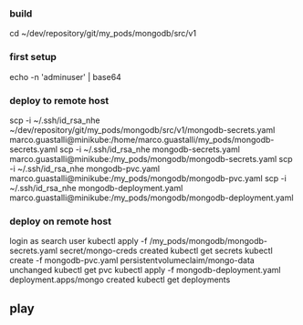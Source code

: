 ### build
cd ~/dev/repository/git/my_pods/mongodb/src/v1

### first setup
echo -n 'adminuser' | base64

### deploy to remote host
scp -i ~/.ssh/id_rsa_nhe ~/dev/repository/git/my_pods/mongodb/src/v1/mongodb-secrets.yaml marco.guastalli@minikube:/home/marco.guastalli/my_pods/mongodb-secrets.yaml
scp -i ~/.ssh/id_rsa_nhe mongodb-secrets.yaml marco.guastalli@minikube:/my_pods/mongodb/mongodb-secrets.yaml
scp -i ~/.ssh/id_rsa_nhe mongodb-pvc.yaml marco.guastalli@minikube:/my_pods/mongodb/mongodb-pvc.yaml
scp -i ~/.ssh/id_rsa_nhe mongodb-deployment.yaml marco.guastalli@minikube:/my_pods/mongodb/mongodb-deployment.yaml

### deploy on remote host
login as search user
kubectl apply -f /my_pods/mongodb/mongodb-secrets.yaml
        secret/mongo-creds created
  kubectl get secrets
kubectl create -f mongodb-pvc.yaml
        persistentvolumeclaim/mongo-data unchanged
  kubectl get pvc
kubectl apply -f mongodb-deployment.yaml
        deployment.apps/mongo created
kubectl get deployments



## play
